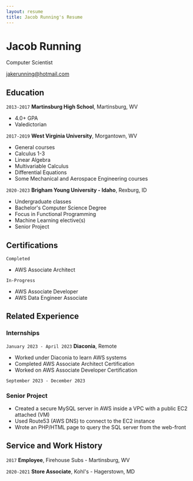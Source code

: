 ```yaml
---
layout: resume
title: Jacob Running's Resume
---
```

# Jacob Running
Computer Scientist

<div id="webaddress">
<a href="jakerunning@hotmail.com">jakerunning@hotmail.com</a>
</div>

<!-- https://www.monique.tech/the-art-of-markdown -->


## Education

`2013-2017`
__Martinsburg High School__, Martinsburg, WV

- 4.0+ GPA
- Valedictorian

`2017-2019`
__West Virginia University__, Morgantown, WV

- General courses
- Calculus 1-3
- Linear Algebra
- Multivariable Calculus
- Differential Equations
- Some Mechanical and Aerospace Engineering courses

`2020-2023`
__Brigham Young University - Idaho__, Rexburg, ID

- Undergraduate classes
- Bachelor's Computer Science Degree
- Focus in Functional Programming
- Machine Learning elective(s)
- Senior Project


## Certifications

`Completed`
- AWS Associate Architect

`In-Progress`
- AWS Associate Developer
- AWS Data Engineer Associate

## Related Experience

### Internships

`January 2023 - April 2023`
__Diaconia__, Remote

- Worked under Diaconia to learn AWS systems
- Completed AWS Associate Architect Certification
- Worked on AWS Associate Developer Certification

`September 2023 - December 2023`
### Senior Project

- Created a secure MySQL server in AWS inside a VPC with a public EC2 attached (VM)
- Used Route53 (AWS DNS) to connect to the EC2 instance
- Wrote an PHP/HTML page to query the SQL server from the web-front


## Service and Work History

`2017`
__Employee__, Firehouse Subs - Martinsburg, WV


`2020-2021`
__Store Associate__, Kohl's - Hagerstown, MD



<!-- ### Footer

Last updated: December 2023 -->
